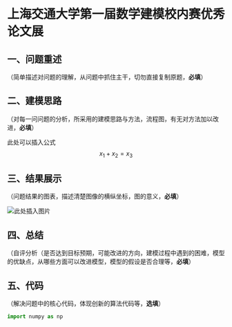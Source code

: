 # 上海交通大学第一届数学建模校内赛优秀论文展

## 一、问题重述

（简单描述对问题的理解，从问题中抓住主干，切勿直接复制原题，**必填**）




## 二、建模思路

（对每一问问题的分析，所采用的建模思路与方法，流程图，有无对方法加以改进，**必填**）

此处可以插入公式
$$x_1 + x_2 = x_3$$



## 三、结果展示

（问题结果的图表，描述清楚图像的横纵坐标，图的意义，**必填**）


![此处插入图片](https://images.gitee.com/uploads/images/2021/1009/091954_d496d102_9125377.png "屏幕截图.png")



## 四、总结

（自评分析（是否达到目标预期，可能改进的方向，建模过程中遇到的困难，模型的优缺点，从哪些方面可以改进模型，模型的假设是否合理等，**必填**）






## 五、代码

（解决问题中的核心代码，体现创新的算法代码等，**选填**）
```python
import numpy as np
```